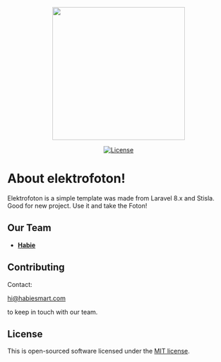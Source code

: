 <p align="center"><a href="https://elektrofoton.com" target="_blank"><img src="https://github.com/habiesmart/elektrofoton/blob/main/public/img/elektrofoton-text.png?raw=true" width="300"></a></p>

<p align="center">
<a href="https://github.com/habiesmart/elektrofoton"><img src="https://img.shields.io/packagist/l/laravel/framework" alt="License"></a>
</p>

# About elektrofoton!

Elektrofoton is a simple template was made from Laravel 8.x and Stisla. Good for new project. Use it and take the Foton!

## Our Team

- **[Habie](https://github.com/habiesmart)**

## Contributing

Contact: <p><a href="mailto:hi@habiesmart.com" target="_blank">hi@habiesmart.com</a></p> to keep in touch with our team.

## License

This is open-sourced software licensed under the [MIT license](https://opensource.org/licenses/MIT).